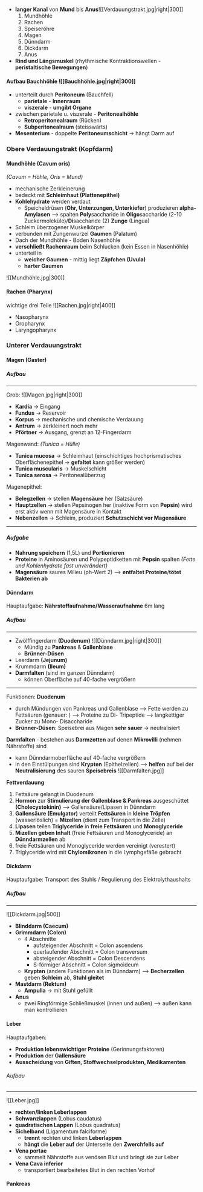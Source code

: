 - **langer Kanal** von **Mund** bis **Anus**![[Verdauungstrakt.jpg|right|300]]
	1. Mundhöhle 
	2. Rachen
	3. Speiseröhre
	4. Magen
	5. Dünndarm
	6. Dickdarm
	7. Anus
- **Rind und Längsmuskel** 
  (rhythmische Kontraktionswellen - **peristaltische Bewegungen**)

#### Aufbau Bauchhöhle ![[Bauchhöhle.jpg|right|300]]
- unterteilt durch **Peritoneum** (Bauchfell)
	- **parietale** - **Innenraum**
	- **viszerale** - **umgibt Organe**
- zwischen parietale u. viszerale - **Peritonealhöhle** 
	- **Retroperitonealraum** (Rücken)
	- **Subperitonealraum** (steisswärts)
- **Mesenterium** - doppelte **Peritoneumschicht**
  -> hängt Darm auf 



### Obere Verdauungstrakt (Kopfdarm)

#### Mundhöhle (Cavum oris)
*(Cavum = Höhle, Oris = Mund)*
- mechanische Zerkleinerung 
- bedeckt mit **Schleimhaut (Plattenepithel)**
- **Kohlehydrate** werden verdaut
	- Speicheldrüsen (**Ohr, Unterzungen, Unterkiefer**) produzieren **alpha-Amylasen**
	  --> spalten **Poly**saccharide in **Oligo**saccharide (2-10 Zuckermoleküle)/**Di**saccharide (2) 
**Zunge** (Lingua)
- Schleim überzogener Muskelkörper 
- verbunden mit Zungenwurzel
**Gaumen** (Palatum)
- Dach der Mundhöhle - Boden Nasenhöhle
- **verschließt Rachenraum** beim Schlucken (kein Essen in Nasenhöhle)
- unterteil in 
	- **weicher Gaumen** - mittig liegt **Zäpfchen (Uvula)**
	- **harter Gaumen**

![[Mundhöhle.jpg|300]]

#### Rachen (Pharynx)
wichtige drei Teile ![[Rachen.jpg|right|400]]
- Nasopharynx 
- Oropharynx
- Laryngopharynx












### Unterer Verdauungstrakt
#### Magen (Gaster)
##### Aufbau
--- 
Grob: ![[Magen.jpg|right|300]]
- **Kardia** -> Eingang 
- **Fundus** -> Reservoir 
- **Korpus** -> mechanische und chemische Verdauung
- **Antrum** -> zerkleinert noch mehr  
- **Pförtner** -> Ausgang, grenzt an 12-Fingerdarm

Magenwand:
*(Tunica = Hülle)*
- **Tunica mucosa** -> Schleimhaut 
  (einschichtiges hochprismatisches Oberflächenepithel -> **gefaltet** kann größer werden)
- **Tunica muscularis** -> Muskelschicht
- **Tunica serosa** -> Peritonealüberzug 

Magenepithel:
- **Belegzellen** -> stellen **Magensäure** her (Salzsäure)
- **Hauptzellen** -> stellen Pepsinogen her (inaktive Form von **Pepsin**)
  wird erst aktiv wenn mit Magensäure in Kontakt
- **Nebenzellen** -> Schleim, produziert **Schutzschicht vor Magensäure** 
---
##### Aufgabe 
- **Nahrung speichern** (1,5L) und **Portionieren** 
- **Proteine** in Aminosäuren und Polypeptidketten mit **Pepsin** spalten
  *(Fette und Kohlenhydrate fast unverändert)*
- **Magensäure** saures Milieu (ph-Wert 2) --> **entfaltet Proteine**/**tötet Bakterien ab**  


#### Dünndarm
Hauptaufgabe: **Nährstoffaufnahme/Wasseraufnahme**
6m lang
##### Aufbau
--- 
+ Zwölffingerdarm **(Duodenum)** ![[Dünndarm.jpg|right|300]]
	+ Mündig zu **Pankreas** & **Gallenblase** 
	+ **Brünner-Düsen**
+ Leerdarm **(Jejunum)**
+ Krummdarm **(Ileum)**
+ **Darmfalten** (sind im ganzen Dünndarm)
	+ können Oberfläche auf 40-fache vergrößern








--- 
Funktionen:
**Duodenum**
- durch Mündungen von Pankreas und Gallenblase
  --> Fette werden zu Fettsäuren (genauer: ) 
  --> Proteine zu Di- Tripeptide 
  --> langkettiger Zucker zu Mono- Disaccharide
- **Brünner-Düsen**: Speisebrei aus Magen **sehr sauer** -> neutralisiert

**Darmfalten**
	- bestehen aus **Darmzotten** auf denen **Mikrovilli** (nehmen Nährstoffe) sind 
- kann Dünndarmoberfläche auf 40-fache vergrößern
- in den Einstülpungen sind **Krypten** (Epithelzellen)
  --> **helfen** auf bei der **Neutralisierung** des sauren **Speisebreis** 
![[Darmfalten.jpg]]

**Fettverdauung**
1. Fettsäure gelangt in Duodenum
2. **Hormon** zur **Stimulierung der Gallenblase & Pankreas** ausgeschüttet **(Cholecystokinin)** 
   --> Gallensäure/Lipasen in Dünndarm
3. **Gallensäure (Emulgator)** verteilt **Fettsäuren** in **kleine Tröpfen** (wasserlöslich) = **Mizellen** (dient zum Transport in die Zelle)
4. **Lipasen** teilen **Triglyceride** in **freie Fettsäuren** und **Monoglyceride**
5. **Mizellen geben Inhalt** (freie Fettsäuren und Monoglyceride) an **Dünndarmzellen** ab
6. freie Fettsäuren und Monoglyceride werden vereinigt (verestert) 
7. Triglyceride wird mit **Chylomikronen** in die Lymphgefäße gebracht

#### Dickdarm
Hauptaufgabe: Transport des Stuhls / Regulierung des Elektrolythaushalts 
##### Aufbau
--- 
![[Dickdarm.jpg|500]]
- **Blinddarm (Caecum)**
- **Grimmdarm (Colon)**
	- 4 Abschnitte
		- aufsteigender Abschnitt = Colon ascendens
		- querlaufender Abschnitt = Colon transversum
		- absteigender Abschnitt = Colon Descendens
		- S-förmiger Abschnitt = Colon sigmoideum 
	- **Krypten** (andere Funktionen als im Dünndarm)
	  --> **Becherzellen** geben **Schleim** ab, **Stuhl gleitet**
- **Mastdarm (Rektum)**
	- **Ampulla** -> mit Stuhl gefüllt
- **Anus** 
	- zwei Ringförmige Schließmuskel (innen und außen)
	  --> außen kann man kontrollieren 

#### Leber 
Hauptaufgaben:
- **Produktion lebenswichtiger Proteine** (Gerinnungsfaktoren)
- **Produktion** der **Gallensäure**
- **Ausscheidung** von **Giften, Stoffwechselprodukten, Medikamenten** 
###### Aufbau
---
![[Leber.jpg]]
- **rechten/linken Leberlappen**
- **Schwanzlappen** (Lobus caudatus)
- **quadratischen Lappen** (Lobus quadratus)
- **Sichelband** (Ligamentum falciforme)
	- **trennt** rechten und linken **Leberlappen** 
	- **hängt** die **Leber auf** der Unterseite den **Zwerchfells auf**
- **Vena portae** 
	- sammelt Nährstoffe aus venösen Blut und bringt sie zur Leber 
- **Vena Cava inferior** 
	- transportiert bearbeitetes Blut in den rechten Vorhof  


#### Pankreas

